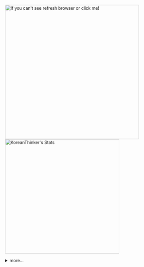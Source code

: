 <p  >
  <a target="_blank" href="https://github-readme-stats.vercel.app/api/wakatime?username=KoreanThinker&layout=compact&theme=dark&hide_border=true&langs_count=32" >
    <img width="440px"  src="https://github-readme-stats.vercel.app/api/wakatime?username=KoreanThinker&layout=compact&theme=dark&hide_border=true&langs_count=6" alt="If you can't see refresh browser or click me!" /> 
  </a>
    <img width="375px" src="https://github-readme-stats.vercel.app/api?username=KoreanThinker&theme=dark&hide_border=true&count_private=true" alt="KoreanThinker's Stats" />
</p>
<details>
<summary>more...</summary>
 
    
<!--START_SECTION:waka-->
**I'm a Night 🦉** 

```text
🌞 Morning    18 commits     ░░░░░░░░░░░░░░░░░░░░░░░░░   1.53% 
🌆 Daytime    432 commits    █████████░░░░░░░░░░░░░░░░   36.73% 
🌃 Evening    633 commits    █████████████░░░░░░░░░░░░   53.83% 
🌙 Night      93 commits     ██░░░░░░░░░░░░░░░░░░░░░░░   7.91%

```
📅 **I'm Most Productive on Thursday** 

```text
Monday       207 commits    ████░░░░░░░░░░░░░░░░░░░░░   17.6% 
Tuesday      186 commits    ████░░░░░░░░░░░░░░░░░░░░░   15.82% 
Wednesday    198 commits    ████░░░░░░░░░░░░░░░░░░░░░   16.84% 
Thursday     208 commits    ████░░░░░░░░░░░░░░░░░░░░░   17.69% 
Friday       156 commits    ███░░░░░░░░░░░░░░░░░░░░░░   13.27% 
Saturday     102 commits    ██░░░░░░░░░░░░░░░░░░░░░░░   8.67% 
Sunday       119 commits    ██░░░░░░░░░░░░░░░░░░░░░░░   10.12%

```


📊 **This Week I Spent My Time On** 

```text
⌚︎ Time Zone: Asia/Seoul

🐱‍💻 Projects: 
music-shorts             47 hrs 16 mins      ██████████████████████░░░   88.82% 
front                    3 hrs 20 mins       █░░░░░░░░░░░░░░░░░░░░░░░░   6.26% 
backend-nest             1 hr 58 mins        █░░░░░░░░░░░░░░░░░░░░░░░░   3.71% 
gilberto                 20 mins             ░░░░░░░░░░░░░░░░░░░░░░░░░   0.64% 
FrontEnd                 14 mins             ░░░░░░░░░░░░░░░░░░░░░░░░░   0.46%

```


 Last Updated on 27/01/2022 18:41:56 UTC
<!--END_SECTION:waka-->
</details>
